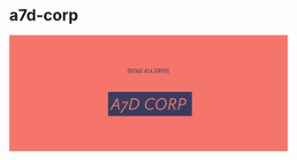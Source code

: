 # a7d-corp

![a7d corp banner](https://raw.githubusercontent.com/a7d-corp/.github/main/images/a7d-corp-banner.png)
